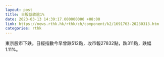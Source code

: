 ```yaml
---
layout: post
title: 日股低收逾1%
date: 2023-03-13 14:39:17.000000000 +08:00
link: https://news.rthk.hk/rthk/ch/component/k2/1691763-20230313.htm
categories: rthk
---
```


東京股市下跌。日經指數今早曾跌512點，收市報27832點，跌311點，跌幅1.11%。
